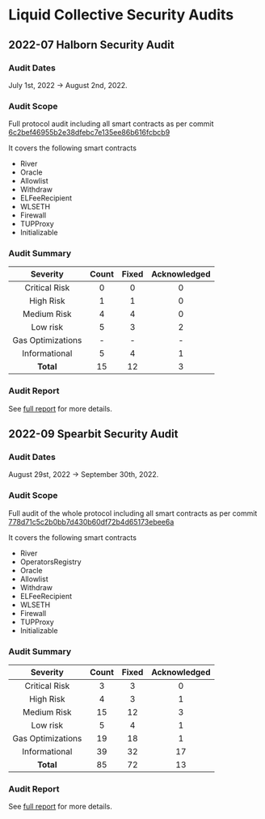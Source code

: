 # Liquid Collective Security Audits

## 2022-07 Halborn Security Audit

### Audit Dates

July 1st, 2022 -> August 2nd, 2022.

### Audit Scope

Full protocol audit including all smart contracts as per commit [6c2bef46955b2e38dfebc7e135ee86b616fcbcb9](https://github.com/liquid-collective/liquid-collective-protocol/tree/6c2bef46955b2e38dfebc7e135ee86b616fcbcb9)

It covers the following smart contracts
- River
- Oracle
- Allowlist
- Withdraw
- ELFeeRecipient
- WLSETH
- Firewall
- TUPProxy
- Initializable

### Audit Summary

|    **Severity**   | **Count** | **Fixed** | **Acknowledged** |
|:-----------------:|:---------:|:---------:|:----------------:|
|   Critical Risk   |     0     |     0     |         0        |
|     High Risk     |     1     |     1     |         0        |
|    Medium Risk    |     4     |     4     |         0        |
|      Low risk     |     5     |     3     |         2        |
| Gas Optimizations |     -     |     -     |         -        |
|   Informational   |     5     |     4     |         1        |
|     **Total**     |     15    |     12    |         3        |

### Audit Report

See [full report](202207_Halborn_Security%20Audit%20Report.pdf) for more details.

## 2022-09 Spearbit Security Audit

### Audit Dates

August 29st, 2022 -> September 30th, 2022.

### Audit Scope

Full audit of the whole protocol including all smart contracts as per commit [778d71c5c2b0bb7d430b60df72b4d65173ebee6a](https://github.com/liquid-collective/liquid-collective-protocol/commit/778d71c5c2b0bb7d430b60df72b4d65173ebee6a)

It covers the following smart contracts
- River
- OperatorsRegistry
- Oracle
- Allowlist
- Withdraw
- ELFeeRecipient
- WLSETH
- Firewall
- TUPProxy
- Initializable

### Audit Summary

|    **Severity**   | **Count** | **Fixed** | **Acknowledged** |
|:-----------------:|:---------:|:---------:|:----------------:|
|   Critical Risk   |     3     |     3     |         0        |
|     High Risk     |     4     |     3     |         1        |
|    Medium Risk    |     15    |     12    |         3        |
|      Low risk     |     5     |     4     |         1        |
| Gas Optimizations |     19    |     18    |         1        |
|   Informational   |     39    |     32    |         17       |
|     **Total**     |     85    |     72    |         13       |

### Audit Report

See [full report](202209_Spearbit_Security%20Audit%20Report.pdf) for more details.